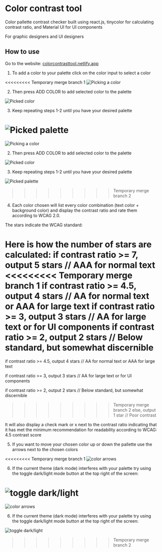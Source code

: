 # Color contrast tool

Color pallette contrast checker built using react.js, tinycolor for calculating contrast ratio, and Material UI for UI components

For graphic designers and UI designers

## How to use

Go to the website: [colorcontrasttool.netlify.app](https://colorcontrasttool.netlify.app/)

1. To add a color to your palette click on the color input to select a color

<<<<<<<<< Temporary merge branch 1
![Picking a color](src\assets\image1.png)

2. Then press ADD COLOR to add selected color to the palette

![Picked color](src\assets\image2.png)

3. Keep repeating steps 1-2 until you have your desired palette

# ![Picked palette](src\assets\image3.png)

![Picking a color](src/assets/image1.png)

2. Then press ADD COLOR to add selected color to the palette

![Picked color](src/assets/image2.png)

3. Keep repeating steps 1-2 until you have your desired palette

![Picked palette](src/assets/image3.png)

> > > > > > > > > Temporary merge branch 2

4. Each color chosen will list every color combination (text color + background color) and display the contrast ratio and rate them according to WCAG 2.0.

The stars indicate the WCAG standard:

Here is how the number of stars are calculated:
if contrast ratio >= 7, output 5 stars // AAA for normal text
<<<<<<<<< Temporary merge branch 1
if contrast ratio >= 4.5, output 4 stars // AA for normal text or AAA for large text
if contrast ratio >= 3, output 3 stars // AA for large text or for UI components
if contrast ratio >= 2, output 2 stars // Below standard, but somewhat discernible
=========

if contrast ratio >= 4.5, output 4 stars // AA for normal text or AAA for large text

if contrast ratio >= 3, output 3 stars // AA for large text or for UI components

if contrast ratio >= 2, output 2 stars // Below standard, but somewhat discernible

> > > > > > > > > Temporary merge branch 2
> > > > > > > > > else, output 1 star // Poor contrast

It will also display a check mark or x next to the contrast ratio indicating that it has met the minimum recommendation for readability according to WCAG: 4.5 contrast score

5. If you want to move your chosen color up or down the pallette use the arrows next to the chosen colors

<<<<<<<<< Temporary merge branch 1
![color arrows](src\assets\image4.png)

6. If the current theme (dark mode) interferes with your palette try using the toggle dark/light mode button at the top right of the screen:

# ![toggle dark/light](image5.png)

![color arrows](src/assets/image4.png)

6. If the current theme (dark mode) interferes with your palette try using the toggle dark/light mode button at the top right of the screen:

![toggle dark/light](src/assets/image5.png)

> > > > > > > > > Temporary merge branch 2
